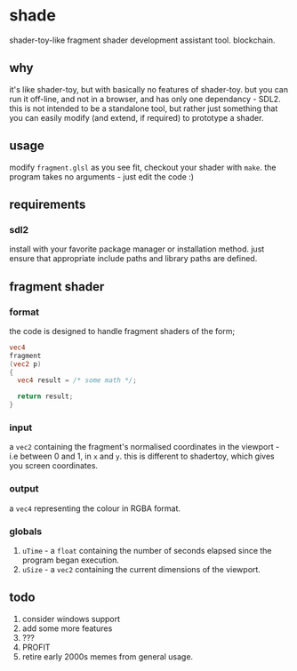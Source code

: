# shade
shader-toy-like fragment shader development assistant tool. blockchain.

## why
it's like shader-toy, but with basically no features of shader-toy. but you can run it off-line, and not in a browser, and has only one dependancy - SDL2. this is not intended to be a standalone tool, but rather just something that you can easily modify (and extend, if required) to prototype a shader.

## usage
modify `fragment.glsl` as you see fit, checkout your shader with `make`. the program takes no arguments - just edit the code :)

## requirements
### sdl2
install with your favorite package manager or installation method. just ensure that appropriate include paths and library paths are defined.

## fragment shader
### format
the code is designed to handle fragment shaders of the form;

```glsl
vec4
fragment
(vec2 p)
{
  vec4 result = /* some math */;

  return result;
}
```
### input
a `vec2` containing the fragment's normalised coordinates in the viewport - i.e between 0 and 1, in `x` and `y`. this is different to shadertoy, which gives you screen coordinates.

### output
a `vec4` representing the colour in RGBA format.

### globals
1. `uTime` - a `float` containing the number of seconds elapsed since the program began execution.
2. `uSize` - a `vec2` containing the current dimensions of the viewport.

## todo
1. consider windows support
1. add some more features
1. ???
1. PROFIT
1. retire early 2000s memes from general usage.
